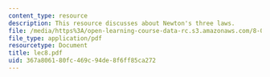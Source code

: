 ```yaml
---
content_type: resource
description: This resource discusses about Newton's three laws.
file: /media/https%3A/open-learning-course-data-rc.s3.amazonaws.com/8-01l-physics-i-classical-mechanics-fall-2005/367a806180fc469c94de8f6ff85ca272_lec8.pdf
file_type: application/pdf
resourcetype: Document
title: lec8.pdf
uid: 367a8061-80fc-469c-94de-8f6ff85ca272
---
```

